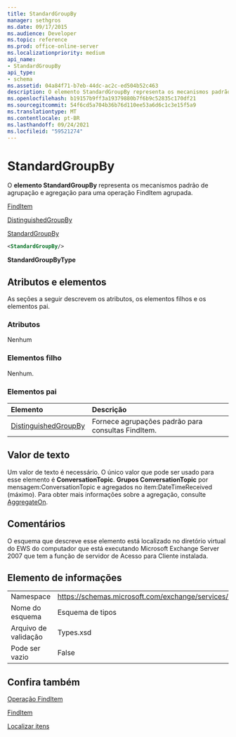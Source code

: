 ```yaml
---
title: StandardGroupBy
manager: sethgros
ms.date: 09/17/2015
ms.audience: Developer
ms.topic: reference
ms.prod: office-online-server
ms.localizationpriority: medium
api_name:
- StandardGroupBy
api_type:
- schema
ms.assetid: 04a84f71-b7eb-44dc-ac2c-ed504b52c463
description: O elemento StandardGroupBy representa os mecanismos padrão de agrupação e agregação para uma operação FindItem agrupada.
ms.openlocfilehash: b19157b9ff3a19379880b7f6b9c52835c170df21
ms.sourcegitcommit: 54f6cd5a704b36b76d110ee53a6d6c1c3e15f5a9
ms.translationtype: MT
ms.contentlocale: pt-BR
ms.lasthandoff: 09/24/2021
ms.locfileid: "59521274"
---
```

# <a name="standardgroupby"></a>StandardGroupBy

O **elemento StandardGroupBy** representa os mecanismos padrão de agrupação e agregação para uma operação FindItem agrupada. 
  
[FindItem](finditem.md)
  
[DistinguishedGroupBy](distinguishedgroupby.md)
  
[StandardGroupBy](standardgroupby.md)
  
```xml
<StandardGroupBy/>
```

 **StandardGroupByType**
## <a name="attributes-and-elements"></a>Atributos e elementos

As seções a seguir descrevem os atributos, os elementos filhos e os elementos pai.
  
### <a name="attributes"></a>Atributos

Nenhum
  
### <a name="child-elements"></a>Elementos filho

Nenhum.
  
### <a name="parent-elements"></a>Elementos pai

|**Elemento**|**Descrição**|
|:-----|:-----|
|[DistinguishedGroupBy](distinguishedgroupby.md) <br/> |Fornece agrupações padrão para consultas FindItem.  <br/> |
   
## <a name="text-value"></a>Valor de texto

Um valor de texto é necessário. O único valor que pode ser usado para esse elemento é **ConversationTopic**. **Grupos ConversationTopic** por mensagem:ConversationTopic e agregados no item:DateTimeReceived (máximo). Para obter mais informações sobre a agregação, consulte [AggregateOn](aggregateon.md).
  
## <a name="remarks"></a>Comentários

O esquema que descreve esse elemento está localizado no diretório virtual do EWS do computador que está executando Microsoft Exchange Server 2007 que tem a função de servidor de Acesso para Cliente instalada.
  
## <a name="element-information"></a>Elemento de informações

|||
|:-----|:-----|
|Namespace  <br/> |https://schemas.microsoft.com/exchange/services/2006/types  <br/> |
|Nome do esquema  <br/> |Esquema de tipos  <br/> |
|Arquivo de validação  <br/> |Types.xsd  <br/> |
|Pode ser vazio  <br/> |False  <br/> |
   
## <a name="see-also"></a>Confira também



[Operação FindItem](finditem-operation.md)
  
[FindItem](finditem.md)


[Localizar itens](https://msdn.microsoft.com/library/63af1f9c-464b-4fca-9ae3-3d60f24ca93c%28Office.15%29.aspx)

